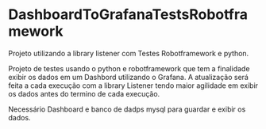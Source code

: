 # DashboardToGrafanaTestsRobotframework
Projeto utilizando a library listener com Testes Robotframework e python.

Projeto de testes usando o python e robotframework que tem a finalidade exibir os dados em um Dashbord utilizando o Grafana.
A atualização será feita a cada execução com a library Listener tendo maior agilidade em exibir os dados antes do termino de cada execução.

Necessário Dashboard e banco de dadps mysql para guardar e exibir os dados.
